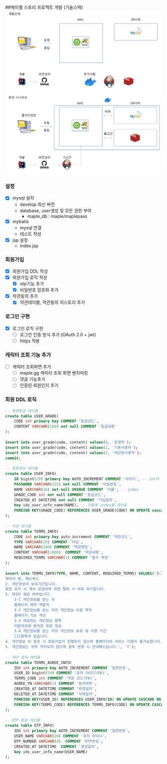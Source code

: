 ##메이플 스토리 프로젝트
개발 (기술스택)
![img.png](img.png)
![img_1.png](img_1.png)


### 설정
- [x] mysql 설치 
  - develop 최신 버전
  - database, user생성 및 모든 권한 부여
    - maple_db : maple/maplepass
- [x] mybatis
  - mysql 연결
  - 테스트 작성
- [x] jsp 설정
  - index.jsp 

### 회원가입
- [x] 회원가입 DDL 작성
- [x] 회원가입 로직 작성
  - [x] otp기능 추가
  - [x] 비밀번호 암호화 추가
- [x] 약관동의 추가
  - [x] 약관테이블, 약관동의 히스토리 추가 

### 로그인 구현 
- [x] 로그인 로직 구현
  - [ ] 로그인 인증 방식 추가 (OAuth 2.0 + jwt)
  - [ ] https 적용

### 캐릭터 조회 기능 추가
- [ ] 캐릭터 조회화면 추가
  - [ ] maple.gg 캐릭터 조회 화면 벤치마킹 
  - [ ] 댓글 기능추가
  - [ ] 인증된 회원인지 추가

### 회원 DDL 로직
``` SQL
-- 회원등급 테이블
create table USER_GRADE(
	CODE int primary key COMMENT '등급코드',
	CONTENT VARCHAR(100) not null COMMENT '등급내용'
);

insert into user_grade(code, content) values(0, '운영자');
insert into user_grade(code, content) values(1, '기본사용자');
insert into user_grade(code, content) values(2, '차단된사용자');
commit;

-- 회원정보 테이블
create table USER_INFO(
	ID bigint(20) primary key AUTO_INCREMENT COMMENT '아이디', -- int의 효율이 더좋을것으로 예상
	PASSWORD VARCHAR(255) not null COMMENT '비밀번호',
	NAME VARCHAR(20) not null UNIQUE COMMENT '이름', -- index 
	GRADE_CODE int not null COMMENT '등급코드',
	CREATED_AT DATETIME not null COMMENT '가입일자',
	key idx_user_info_name(NAME), -- 이름에 index를 걸어줌 
	FOREIGN KEY(GRADE_CODE) REFERENCES USER_GRADE(CODE) ON UPDATE cascade on delete cascade
);

-- 약관 테이블
create table TERMS_INFO(
	CODE int primary key auto_increment COMMENT '약관코드',
	TYPE VARCHAR(20) COMMENT '타입',
	NAME VARCHAR(100) COMMENT '약관명칭',
	CONTENT VARCHAR(1000)  COMMENT '약관내용',
	REQUIRED_TERMS VARCHAR(1) COMMENT '필수 약관'
);

insert into TERMS_INFO(TYPE, NAME, CONTENT, REQUIRED_TERMS) VALUES('로그인', '개인정보수집 및 이용동의', '1. 업무처리에 필요한 개인정보입니다.
캐릭터 명, 패스워드
2. 개인정보의 보유기간입니다.
회원 유지 시 계속 보관되며 회원 탈퇴 시 바로 파기됩니다.
3. 제3자 제공 여부입니다.
    3-1 개인정보를 받는 자
    홈페이지 제작 개발자
    3-2 개인정보를 받는 자의 개인정보 이용 목적
    홈페이지 기능 개선
    3-3 제공하는 개인정보 항목
    이용약관에 동의한 회원 정보
    3-4 개인정보를 받는 자의 개인정보 보유 및 이용 기간
    [2]항목과 같습니다.
4. 개인정보 비 동의 시 회원가입이 진행되지 않으며 홈페이지의 서비스 이용이 불가능합니다.
5. 개인정보는 위탁 처리되지 않으며 향후 변경 시 안내해드립니다.', 'Y');

-- 약관 동의 테이블 
create table TERMS_AGREE_INFO(
	IDX int primary key AUTO_INCREMENT COMMENT '일련번호',
	USER_ID bigint(20) COMMENT '유저 아이디(FK)',
	TERMS_CODE int COMMENT '약관 코드(FK)',
	AGREE_YN VARCHAR(1) COMMENT '동의여부',
	CREATED_AT DATETIME COMMENT '변경일자',
	DELETED_AT DATETIME COMMENT '삭제일자',
	FOREIGN KEY(USER_ID) REFERENCES USER_INFO(ID) ON UPDATE CASCADE ON DELETE CASCADE,
	FOREIGN KEY(TERMS_CODE) REFERENCES TERMS_INFO(CODE) ON UPDATE CASCADE ON DELETE CASCADE 
);

-- OTP 발급 테이블
create table OTP_INFO(
	IDX int primary key AUTO_INCREMENT COMMENT '일련번호',
	USER_NAME VARCHAR(20) COMMENT '유저 아이디',
	OTP_NUMBER VARCHAR(8)  COMMENT 'OTP번호',
	CREATED_AT DATETIME  COMMENT '생성일자',
	key idx_user_info_name(USER_NAME)
);
```